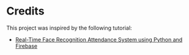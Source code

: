 # Credits

This project was inspired by the following tutorial:

- [Real-Time Face Recognition Attendance System using Python and Firebase](https://www.youtube.com/watch?v=iBomaK2ARyI)
